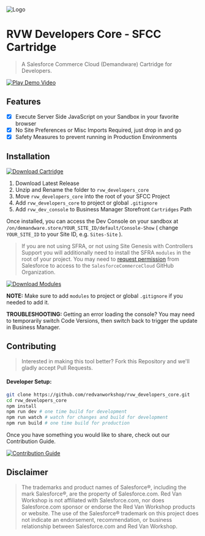 ![Logo](https://red-van-workshop.s3.us-east-1.amazonaws.com/logo.png "Logo")

RVW Developers Core - SFCC Cartridge
===

> A Salesforce Commerce Cloud (Demandware) Cartridge for Developers.

[![Play Demo Video](https://red-van-workshop.s3.us-east-1.amazonaws.com/dc-video-still.png)](https://vimeo.com/476962367/5c830f9227 "Play Demo Video")

## Features

- [X] Execute Server Side JavaScript on your Sandbox in your favorite browser
- [X] No Site Preferences or Misc Imports Required, just drop in and go
- [X] Safety Measures to prevent running in Production Environments

Installation
---

[![Download Cartridge](https://img.shields.io/badge/Download_Cartridge-blue.svg?logo=github&style=for-the-badge)](https://github.com/redvanworkshop/rvw_developers_core/releases/latest)

1. Download Latest Release
2. Unzip and Rename the folder to `rvw_developers_core`
3. Move `rvw_developers_core` into the root of your SFCC Project
4. Add `rvw_developers_core` to project or global `.gitignore`
5. Add `rvw_dev_console` to Business Manager Storefront `Cartridges` Path

Once installed, you can access the Dev Console on your sandbox at `/on/demandware.store/YOUR_SITE_ID/default/Console-Show` ( change `YOUR_SITE_ID` to your Site ID, e.g. `Sites-Site` ).

> If you are not using SFRA, or not using Site Genesis with Controllers Support you will additionally need to install the SFRA `modules` in the root of your project.  You may need to [request permission](https://quip.com/av0SAqpXEAaW) from Salesforce to access to the `SalesforceCommerceCloud` GitHub Organization.

[![Download Modules](https://img.shields.io/badge/SFRA_Modules-EEEEEE.svg?logo=Salesforce&style=for-the-badge)](https://github.com/SalesforceCommerceCloud/storefront-reference-architecture/tree/master/cartridges/modules)

**NOTE:** Make sure to add `modules` to project or global `.gitignore` if you needed to add it.

**TROUBLESHOOTING:** Getting an error loading the console? You may need to temporarily switch Code Versions, then switch back to trigger the update in Business Manager.

Contributing
---

> Interested in making this tool better?  Fork this Repository and we'll gladly accept Pull Requests.

#### Developer Setup:

```bash
git clone https://github.com/redvanworkshop/rvw_developers_core.git
cd rvw_developers_core
npm install
npm run dev # one time build for development
npm run watch # watch for changes and build for development
npm run build # one time build for production
```

Once you have something you would like to share, check out our Contribution Guide.

[![Contribution Guide](https://img.shields.io/badge/Contribution_Guide-EEEEEE.svg?logo=github&logoColor=black&style=for-the-badge)](https://github.com/redvanworkshop/rvw_developers_core/blob/develop/.github/CONTRIBUTING.md)

Disclaimer
---

> The trademarks and product names of Salesforce®, including the mark Salesforce®, are the property of Salesforce.com. Red Van Workshop is not affiliated with Salesforce.com, nor does Salesforce.com sponsor or endorse the Red Van Workshop products or website. The use of the Salesforce® trademark on this project does not indicate an endorsement, recommendation, or business relationship between Salesforce.com and Red Van Workshop.
